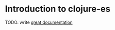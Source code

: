 # Introduction to clojure-es

TODO: write [great documentation](http://jacobian.org/writing/what-to-write/)
